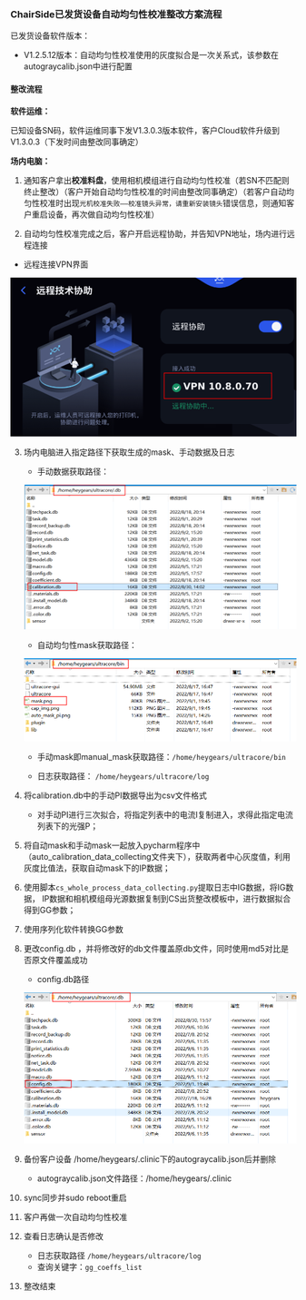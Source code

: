 ### ChairSide已发货设备自动均匀性校准整改方案流程

已发货设备软件版本：

- V1.2.5.12版本：自动均匀性校准使用的灰度拟合是一次关系式，该参数在autograycalib.json中进行配置



#### 整改流程



**软件运维：**

已知设备SN码，软件运维同事下发V1.3.0.3版本软件，客户Cloud软件升级到V1.3.0.3（下发时间由整改同事确定）



**场内电脑：**

1. 通知客户拿出**校准料盘**，使用相机模组进行自动均匀性校准（若SN不匹配则终止整改）（客户开始自动均匀性校准的时间由整改同事确定）（若客户自动均匀性校准时出现`光机校准失败——校准镜头异常，请重新安装镜头`错误信息，则通知客户重启设备，再次做自动均匀性校准）

2.   自动均匀性校准完成之后，客户开启远程协助，并告知VPN地址，场内进行远程连接

   - 远程连接VPN界面

   ![image-20220906133424831](ChairSide已发货设备自动均匀性校准整改方案流程.assets/image-20220906133424831.png)

3. 场内电脑进入指定路径下获取生成的mask、手动数据及日志

   - 手动数据获取路径：

   ![image-20220906111013669](ChairSide已发货设备自动均匀性校准整改方案流程.assets/image-20220906111013669.png)

   - 自动均匀性mask获取路径：

   ![image-20220906112320327](ChairSide已发货设备自动均匀性校准整改方案流程.assets/image-20220906112320327.png)

   - 手动mask即manual_mask获取路径：`/home/heygears/ultracore/bin`

   - 日志获取路径： `/home/heygears/ultracore/log`

4. 将calibration.db中的手动PI数据导出为csv文件格式

   - 对手动PI进行三次拟合，将指定列表中的电流I复制进入，求得此指定电流列表下的光强P；

5. 将自动mask和手动mask一起放入pycharm程序中（auto_calibration_data_collecting文件夹下），获取两者中心灰度值，利用灰度比值法，获取自动mask下的IP数据；

6. 使用脚本`cs_whole_process_data_collecting.py`提取日志中IG数据，将IG数据， IP数据和相机模组母光源数据复制到CS出货整改模板中，进行数据拟合得到GG参数；

7. 使用序列化软件转换GG参数

8. 更改config.db ，并将修改好的db文件覆盖原db文件，同时使用md5对比是否原文件覆盖成功

   - config.db路径

   ![image-20220906132232418](ChairSide已发货设备自动均匀性校准整改方案流程.assets/image-20220906132232418.png)

9. 备份客户设备 /home/heygears/.clinic下的autograycalib.json后并删除

   - autograycalib.json文件路径：/home/heygears/.clinic 

10. sync同步并sudo reboot重启

11. 客户再做一次自动均匀性校准

12. 查看日志确认是否修改

    - 日志获取路径 `/home/heygears/ultracore/log`
    - 查询关键字：`gg_coeffs_list`

13. 整改结束

